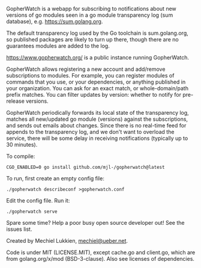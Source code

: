 GopherWatch is a webapp for subscribing to notifications about new versions of
go modules seen in a go module transparency log (sum database), e.g.
https://sum.golang.org.

The default transparency log used by the Go toolchain is sum.golang.org, so
published packages are likely to turn up there, though there are no guarantees
modules are added to the log.

https://www.gopherwatch.org/ is a public instance running GopherWatch.

GopherWatch allows registering a new account and add/remove subscriptions to
modules. For example, you can register modules of commands that you use, or
your dependencies, or anything published in your organization.  You can ask for
an exact match, or whole-domain/path prefix matches. You can filter updates by
version: whether to notify for pre-release versions.

GopherWatch periodically forwards its local state of the transparency log,
matches all new/updated go module (versions) against the subscriptions, and
sends out emails about changes. Since there is no real-time feed for appends to
the transparency log, and we don't want to overload the service, there will be
some delay in receiving notifications (typically up to 30 minutes).

To compile:

	CGO_ENABLED=0 go install github.com/mjl-/gopherwatch@latest

To run, first create an empty config file:

	./gopherwatch describeconf >gopherwatch.conf

Edit the config file. Run it:

	./gopherwatch serve

Spare some time? Help a poor busy open source developer out! See the issues list.

Created by Mechiel Lukkien, mechiel@ueber.net.

Code is under MIT (LICENSE.MIT), except cache.go and client.go, which are from
golang.org/x/mod (BSD-3-clause). Also see licenses of dependencies.
